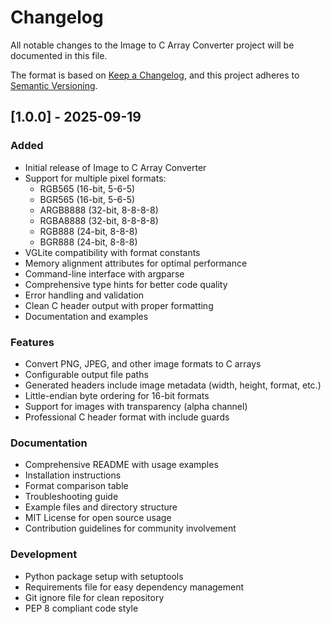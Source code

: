 # Changelog

All notable changes to the Image to C Array Converter project will be documented in this file.

The format is based on [Keep a Changelog](https://keepachangelog.com/en/1.0.0/),
and this project adheres to [Semantic Versioning](https://semver.org/spec/v2.0.0.html).

## [1.0.0] - 2025-09-19

### Added
- Initial release of Image to C Array Converter
- Support for multiple pixel formats:
  - RGB565 (16-bit, 5-6-5)
  - BGR565 (16-bit, 5-6-5) 
  - ARGB8888 (32-bit, 8-8-8-8)
  - RGBA8888 (32-bit, 8-8-8-8)
  - RGB888 (24-bit, 8-8-8)
  - BGR888 (24-bit, 8-8-8)
- VGLite compatibility with format constants
- Memory alignment attributes for optimal performance
- Command-line interface with argparse
- Comprehensive type hints for better code quality
- Error handling and validation
- Clean C header output with proper formatting
- Documentation and examples

### Features
- Convert PNG, JPEG, and other image formats to C arrays
- Configurable output file paths
- Generated headers include image metadata (width, height, format, etc.)
- Little-endian byte ordering for 16-bit formats
- Support for images with transparency (alpha channel)
- Professional C header format with include guards

### Documentation
- Comprehensive README with usage examples
- Installation instructions
- Format comparison table
- Troubleshooting guide
- Example files and directory structure
- MIT License for open source usage
- Contribution guidelines for community involvement

### Development
- Python package setup with setuptools
- Requirements file for easy dependency management
- Git ignore file for clean repository
- PEP 8 compliant code style
